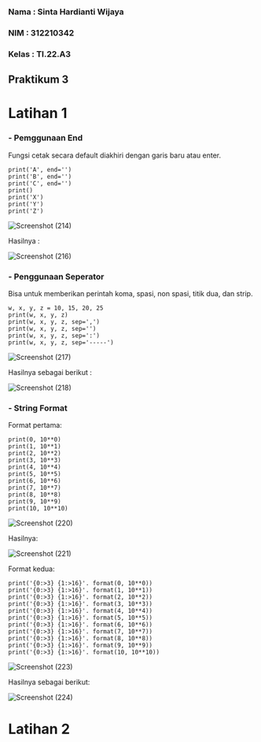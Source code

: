 ### Nama : Sinta Hardianti Wijaya

### NIM : 312210342

### Kelas : TI.22.A3

## Praktikum 3

# Latihan 1

### - Pemggunaan End

Fungsi cetak secara default diakhiri dengan garis baru atau enter.

```
print('A', end='')
print('B', end='')
print('C', end='')
print()
print('X')
print('Y')
print('Z')
```

![Screenshot (214)](https://user-images.githubusercontent.com/115516473/198214941-183b5170-6d00-494d-9478-bf0c3cf17f82.png)

Hasilnya :

![Screenshot (216)](https://user-images.githubusercontent.com/115516473/198222716-372034cb-883f-42b6-a58f-a0ee5067051d.png)

### - Penggunaan Seperator

Bisa untuk memberikan perintah koma, spasi, non spasi, titik dua, dan strip.

```
w, x, y, z = 10, 15, 20, 25
print(w, x, y, z)
print(w, x, y, z, sep=',')
print(w, x, y, z, sep='')
print(w, x, y, z, sep=':')
print(w, x, y, z, sep='-----')
```

![Screenshot (217)](https://user-images.githubusercontent.com/115516473/198223076-b3d47355-e61f-44a6-afe8-f7793b98a240.png)

Hasilnya sebagai berikut :

![Screenshot (218)](https://user-images.githubusercontent.com/115516473/198223760-2ee849f8-9297-4c2d-a02c-8db2bda426f3.png)

### - String Format

Format pertama:

```
print(0, 10**0)
print(1, 10**1)
print(2, 10**2)
print(3, 10**3)
print(4, 10**4)
print(5, 10**5)
print(6, 10**6)
print(7, 10**7)
print(8, 10**8)
print(9, 10**9)
print(10, 10**10)
```

![Screenshot (220)](https://user-images.githubusercontent.com/115516473/198226246-5173e6cb-f642-4187-b34b-99c43918b6aa.png)

Hasilnya:

![Screenshot (221)](https://user-images.githubusercontent.com/115516473/198227847-2c13c334-3a10-4ff0-956f-16becf08d23f.png)

Format kedua:

```
print('{0:>3} {1:>16}'. format(0, 10**0))
print('{0:>3} {1:>16}'. format(1, 10**1))
print('{0:>3} {1:>16}'. format(2, 10**2))
print('{0:>3} {1:>16}'. format(3, 10**3))
print('{0:>3} {1:>16}'. format(4, 10**4))
print('{0:>3} {1:>16}'. format(5, 10**5))
print('{0:>3} {1:>16}'. format(6, 10**6))
print('{0:>3} {1:>16}'. format(7, 10**7))
print('{0:>3} {1:>16}'. format(8, 10**8))
print('{0:>3} {1:>16}'. format(9, 10**9))
print('{0:>3} {1:>16}'. format(10, 10**10))
```

![Screenshot (223)](https://user-images.githubusercontent.com/115516473/198230010-b2968b08-a9c5-45e1-9a18-ece850a246fd.png)

Hasilnya sebagai berikut:

![Screenshot (224)](https://user-images.githubusercontent.com/115516473/198230810-b37f70e1-a767-4975-b73b-ae4d20a75989.png)

# Latihan 2

